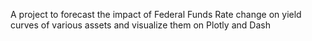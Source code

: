 A project to forecast the impact of Federal Funds Rate change on yield curves of various assets and visualize them on Plotly and Dash
